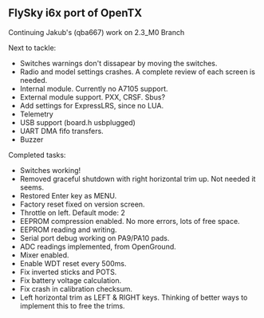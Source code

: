 ## FlySky i6x port of OpenTX

Continuing Jakub's (qba667) work on 2.3_M0 Branch

Next to tackle:

* Switches warnings don't dissapear by moving the switches.
* Radio and model settings crashes. A complete review of each screen is needed.
* Internal module. Currently no A7105 support.
* External module support. PXX, CRSF. Sbus?
* Add settings for ExpressLRS, since no LUA.
* Telemetry
* USB support (board.h usbplugged)
* UART DMA fifo transfers.
* Buzzer

Completed tasks:

* Switches working!
* Removed graceful shutdown with right horizontal trim up. Not needed it seems.
* Restored Enter key as MENU.
* Factory reset fixed on version screen.
* Throttle on left. Default mode: 2
* EEPROM compression enabled. No more errors, lots of free space.
* EEPROM reading and writing.
* Serial port debug working on PA9/PA10 pads.
* ADC readings implemented, from OpenGround.
* Mixer enabled.
* Enable WDT reset every 500ms.
* Fix inverted sticks and POTS.
* Fix battery voltage calculation.
* Fix crash in calibration checksum. 
* Left horizontal trim as LEFT & RIGHT keys. Thinking of better ways to implement this to free the trims.
